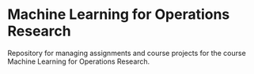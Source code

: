 # Machine Learning for Operations Research
Repository for managing assignments and course projects for the course Machine Learning for Operations Research.
